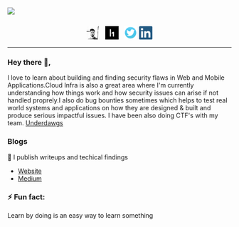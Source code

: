 # [![](https://cydrill.com/wp-content/uploads/iStock-935330354-2048x1365.jpg)](https://akshanshjaiswal.com)
<p align='center'>
<a href="https://akshanshjaiswal.com"><img height="30" src="https://github.com/jaiswalakshansh/jaiswalakshansh/blob/master/icons/akshansh.jpg?raw=true"></a>&nbsp;&nbsp;
<a href="https://hackerone.com/akshansh"><img height="30" src="https://github.com/jaiswalakshansh/jaiswalakshansh/blob/master/icons/hackerone.png?raw=true"></a>&nbsp;&nbsp;
<a href="https://twitter.com/akshanshjaiswl"><img height="30" src="https://github.com/jaiswalakshansh/jaiswalakshansh/blob/master/icons/twitter.png?raw=true"></a>
<a href="https://www.linkedin.com/in/akshanshjaiswal/"><img height="30" src="https://github.com/jaiswalakshansh/jaiswalakshansh/blob/master/icons/linkedin.png?raw=true"></a>
</p>

<hr>

### Hey there 👋,

I love to learn about building and finding security flaws in Web and Mobile Applications.Cloud Infra is also a great area where I'm currently understanding how things work and how security issues can arise if not handled proprely.I also do bug bounties sometimes which helps to test real world systems and applications on how they are designed & built and produce serious impactful issues. I have been also doing CTF's with my team. 
[Underdawgs](https://underdawgs.in/)


### Blogs
💌 I publish writeups and techical findings 
- [Website](https://akshanshjaiswal.com/posts/)
- [Medium](https://medium.com/@akshanshjaiswal)

### ⚡ Fun fact:
Learn by doing is an easy way to learn something
